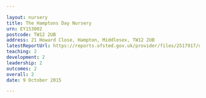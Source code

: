 ```yaml
---

layout: nursery
title: The Hamptons Day Nursery
urn: EY153002
postcode: TW12 2UB
address: 21 Howard Close, Hampton, Middlesex, TW12 2UB
latestReportUrl: https://reports.ofsted.gov.uk/provider/files/2517917/urn/EY153002.pdf
teaching: 2
development: 2
leadership: 2
outcomes: 2
overall: 2
date: 9 October 2015

---
```

